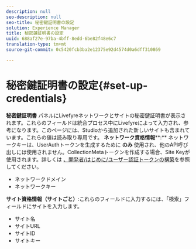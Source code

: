 ```yaml
---
description: null
seo-description: null
seo-title: 秘密鍵証明書の設定
solution: Experience Manager
title: 秘密鍵証明書の設定
uuid: 688af27e-97ba-4bff-8edd-6be82f48e6c7
translation-type: tm+mt
source-git-commit: 0c5420fcb3ba2e12375e92d4574d0a6dff310869

---
```



# 秘密鍵証明書の設定{#set-up-credentials}

**秘密鍵証明書** パネルにLivefyreネットワークとサイトの秘密鍵証明書が表示されます。これらのフィールドは統合プロセス中にLivefyreによって入力され、参考になります。このページには、Studioから追加された新しいサイトも含まれています。これらの値は読み取り専用です。
**ネットワーク資格情報****:** ネットワークキーは、UserAuthトークンを生成するために **のみ** 使用され、他のAPI呼び出しには使用されません。CollectionMetaトークンを作成する場合、Site Keyが使用されます。詳しくは [、開発者/はじめに/ユーザー認証トークンの構築](https://answers.livefyre.com/developers/getting-started/tokens/auth/)を参照してください。

* ネットワークドメイン
* ネットワークキー

**サイト資格情報（サイトごと）**:これらのフィールドに入力するには、「検索」フィールドにサイトを入力します。

* サイト名
* サイトURL
* サイトID
* サイトキー


